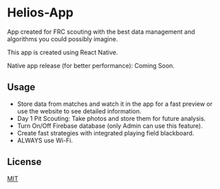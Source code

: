 # Helios-App

App created for FRC scouting with the best data management and algorithms you could possibly imagine. 

This app is created using React Native.

Native app release (for better performance): Coming Soon.

## Usage

- Store data from matches and watch it in the app for a fast preview or use the website to see detailed information.
- Day 1 Pit Scouting: Take photos and store them for future analysis.
- Turn On/Off Firebase database (only Admin can use this feature).
- Create fast strategies with integrated playing field blackboard.
- ALWAYS use Wi-Fi.

## License

[MIT](https://choosealicense.com/licenses/mit/)

